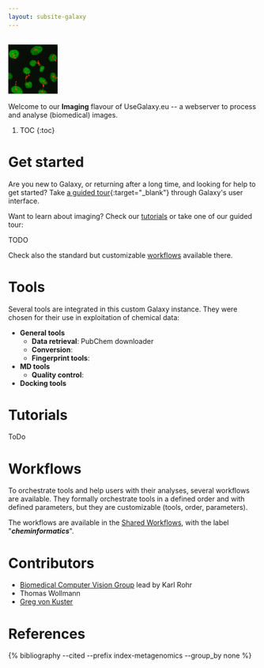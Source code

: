 ```yaml
---
layout: subsite-galaxy
---
```



<br/>
<img src="/assets/media/imaging.png" height="100px" alt="Cheminformatics"/>

Welcome to our **Imaging** flavour of UseGalaxy.eu -- a webserver to process and analyse (biomedical) images.


1. TOC
{:toc}


# Get started

Are you new to Galaxy, or returning after a long time, and looking for help to get started? Take [a guided tour](https://imaging.usegalaxy.eu/tours/core.galaxy_ui){:target="_blank"} through Galaxy's user interface.

Want to learn about imaging? Check our [tutorials](#tutorials) or take one of our guided tour:

TODO

Check also the standard but customizable [workflows](#workflows) available there.

# Tools

Several tools are integrated in this custom Galaxy instance. They were chosen for their use in exploitation of chemical data:

- **General tools**
    - **Data retrieval**: PubChem downloader
    - **Conversion**:
    - **Fingerprint tools**:
- **MD tools**
    - **Quality control**:
- **Docking tools**


# Tutorials

ToDo

# Workflows

To orchestrate tools and help users with their analyses, several workflows are available. They formally orchestrate tools in a defined order and with defined parameters, but they are customizable (tools, order, parameters).

The workflows are available in the [Shared Workflows](https://cheminformatics.usegalaxy.eu/workflows/list_published), with the label "***cheminformatics***".

# Contributors

  * [Biomedical Computer Vision Group](http://www.bioquant.uni-heidelberg.de/research/groups/biomedical_computer_vision.html) lead by Karl Rohr
  * Thomas Wollmann
  * [Greg von Kuster](https://github.com/gregvonkuster)

# References

{% bibliography --cited --prefix index-metagenomics --group_by none %}
